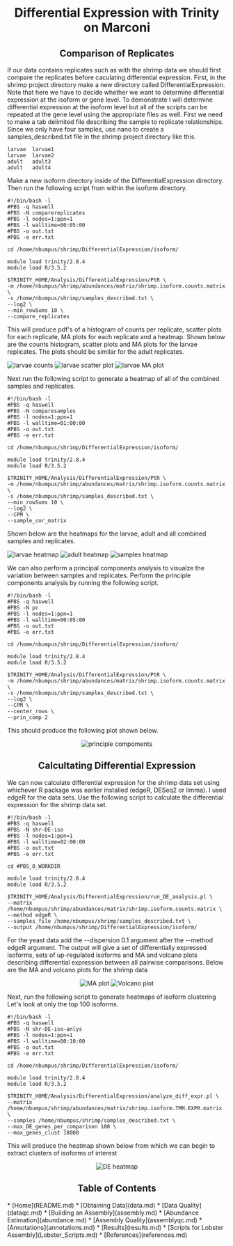 <h1 align="center">Differential Expression with Trinity on Marconi<a id="top"></a></h1>

<h2 align="center">Comparison of Replicates</h2>

<p>If our data contains replicates such as with the shrimp data we should first compare the replicates before caculating differential expression.  First, in the shrimp project directory make a new directory called DifferentialExpression.  Note that here we have to decide whether we want to determine differential expression at the isoform or gene level.  To demonstrate I will determine differential expression at the isoform level but all of the scripts can be repeated at the gene level using the appropriate files as well.  First we need to make a tab delimited file describing the sample to replicate relationships.  Since we only have four samples, use nano to create a samples_described.txt file in the shrimp project directory like this.</p>


```
larvae  larvae1
larvae  larvae2
adult   adult3
adult   adult4
```

<p>Make a new isoform directory inside of the DifferentialExpression directory. Then run the following script from within the isoform directory.</p>

```
#!/bin/bash -l
#PBS -q haswell
#PBS -N comparereplicates
#PBS -l nodes=1:ppn=1
#PBS -l walltime=00:05:00
#PBS -o out.txt
#PBS -e err.txt

cd /home/nbumpus/shrimp/DifferentialExpression/isoform/

module load trinity/2.8.4
module load R/3.5.2

$TRINITY_HOME/Analysis/DifferentialExpression/PtR \
-m /home/nbumpus/shrimp/abundances/matrix/shrimp.isoform.counts.matrix \
-s /home/nbumpus/shrimp/samples_described.txt \
--log2 \
--min_rowSums 10 \
--compare_replicates
```
<p>This will produce pdf's of a histogram of counts per replicate, scatter plots for each replicate, MA plots for each replicate and a heatmap.  Shown below are the counts histogram, scatter plots and MA plots for the larvae replicates.  The plots should be similar for the adult replicates.</p>

<p>
  <img src="https://github.com/MaineINBRE/Trinity2.8.4Marconi/raw/master/images/larvae_counts50.mod.jpg" alt="larvae counts">
  <img src="https://github.com/nathanbumpus/MaineINBRE/Trinity2.8.4Marconi/raw/master/images/log2_read_cnt5.mod.jpg" alt="larvae scatter plot">
  <img src="https://github.com/MaineINBRE/Trinity2.8.4Marconi/raw/master/images/larvae_MA50.mod.jpg" alt="larvae MA plot">
</p>

<p>Next run the following script to generate a heatmap of all of the combined samples and replicates.</p>

```
#!/bin/bash -l
#PBS -q haswell
#PBS -N comparesamples
#PBS -l nodes=1:ppn=1
#PBS -l walltime=01:00:00
#PBS -o out.txt
#PBS -e err.txt

cd /home/nbumpus/shrimp/DifferentialExpression/isoform/

module load trinity/2.8.4
module load R/3.5.2

$TRINITY_HOME/Analysis/DifferentialExpression/PtR \
-m /home/nbumpus/shrimp/abundances/matrix/shrimp.isoform.counts.matrix \
-s /home/nbumpus/shrimp/samples_described.txt \
--min_rowSums 10 \
--log2 \
--CPM \
--sample_cor_matrix
```

<p>Shown below are the heatmaps for the larvae, adult and all combined samples and replicates.</p>
 
<p>
  <img src="https://github.com/MaineINBRE/Trinity2.8.4Marconi/raw/master/images/larvaeheat50.mod.jpg" alt="larvae heatmap">
  <img src="https://github.com/MaineINBRE/Trinity2.8.4Marconi/raw/master/images/adultheat50.mod.jpg" alt="adult heatmap">
  <img src="https://github.com/MaineINBRE/Trinity2.8.4Marconi/raw/master/images/samplesheat50.mod.jpg" alt="samples heatmap">
</p>

<p>We can also perform a principal components analysis to visualze the variation between samples and replicates.  Perform the principle components analysis by running the following script.</p>

```
#!/bin/bash -l
#PBS -q haswell
#PBS -N pc
#PBS -l nodes=1:ppn=1
#PBS -l walltime=00:05:00
#PBS -o out.txt
#PBS -e err.txt

cd /home/nbumpus/shrimp/DifferentialExpression/isoform/

module load trinity/2.8.4
module load R/3.5.2

$TRINITY_HOME/Analysis/DifferentialExpression/PtR \
-m /home/nbumpus/shrimp/abundances/matrix/shrimp.isoform.counts.matrix \
-s /home/nbumpus/shrimp/samples_described.txt \
--log2 \
--CPM \
--center_rows \
--prin_comp 2
```

<p>This should produce the following plot shown below.</p>

<p align="center">
  <img src="https://github.com/MaineINBRE/Trinity2.8.4Marconi/raw/master/images/shrimppc.jpg" alt="principle compoments">
</p>

<h2 align="center">Calcultating Differential Expression</h2>

<p>We can now calculate differential expression for the shrimp data set using whichever R package was earlier installed (edgeR, DESeq2 or limma).  I used edgeR for the data sets.  Use the following script to calculate the differential expression for the shrimp data set.</p>

```
#!/bin/bash -l
#PBS -q haswell
#PBS -N shr-DE-iso
#PBS -l nodes=1:ppn=1
#PBS -l walltime=02:00:00
#PBS -o out.txt
#PBS -e err.txt

cd #PBS_O_WORKDIR

module load trinity/2.8.4
module load R/3.5.2

$TRINITY_HOME/Analysis/DifferentialExpression/run_DE_analysis.pl \
--matrix /home/nbumpus/shrimp/abundances/matrix/shrimp.isoform.counts.matrix \
--method edgeR \
--samples_file /home/nbumpus/shrimp/samples_described.txt \
--output /home/nbumpus/shrimp/DifferentialExpression/isoform/
```
<p>For the yeast data add the --dispersion 0.1 argument after the --method edgeR argument.  The output will give a set of differentially expressed isoforms, sets of up-regulated isoforms and MA and volcano plots describing differential expression between all pairwise comparisons.  Below are the MA and volcano plots for the shrimp data</p>

<p align="center">
  <img src="https://github.com/MaineINBRE/Trinity2.8.4Marconi/raw/master/images/shrimpMA50.jpg" alt="MA plot">
  <img src="https://github.com/MaineINBRE/Trinity2.8.4Marconi/raw/master/images/shrimpvol50.jpg" alt="Volcano plot">
</p>

<p>Next, run the following script to generate heatmaps of isoform clustering  Let's look at only the top 100 isoforms.</p>

```
#!/bin/bash -l
#PBS -q haswell
#PBS -N shr-DE-iso-anlys
#PBS -l nodes=1:ppn=1
#PBS -l walltime=00:10:00
#PBS -o out.txt
#PBS -e err.txt

cd /home/nbumpus/shrimp/DifferentialExpression/isoform/

module load trinity/2.8.4
module load R/3.5.2

$TRINITY_HOME/Analysis/DifferentialExpression/analyze_diff_expr.pl \
--matrix /home/nbumpus/shrimp/abundances/matrix/shrimp.isoform.TMM.EXPR.matrix \
--samples /home/nbumpus/shrimp/samples_described.txt \
--max_DE_genes_per_comparison 100 \
--max_genes_clust 18000
```
<p>This will produce the heatmap shown below from which we can begin to extract clusters of isoforms of interest</p>

<p align="center">
  <img src="https://github.com/MaineINBRE/Trinity2.8.4Marconi/raw/master/images/shrimpDEheatmap50.jpg" alt="DE heatmap">
</p>


<h2 align="center">Table of Contents<a id="contents"></a></h2>
* [Home](README.md)
* [Obtaining Data](data.md)
* [Data Quality](dataqc.md)
* [Building an Assembly](assembly.md)
* [Abundance Estimation](abundance.md)
* [Assembly Quality](assemblyqc.md)
* [Annotations](annotations.md)
* [Results](results.md)
* [Scripts for Lobster Assembly](Lobster_Scripts.md)
* [References](references.md)
